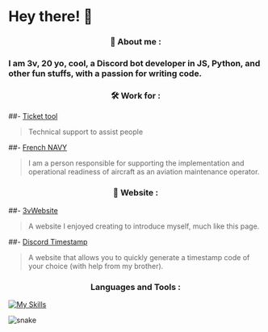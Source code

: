 
# Hey there! 👋 

 
<h3 align="center"> 🙂 About me :</h3>

### I am 3v, 20 yo, cool, a Discord bot developer in JS, Python, and other fun stuffs, with a passion for writing code.

<h3 align="center"> 🛠️ Work for :</h3>

##- [Ticket tool](https://tickettool.xyz/)
> Technical support to assist people

##- [French NAVY](https://www.defense.gouv.fr/marine)
> I am a person responsible for supporting the implementation and operational readiness of aircraft as an aviation maintenance operator.

<h3 align="center"> 🔗 Website :</h3>

##- [3vWebsite](https://3vfi-dev.github.io/)
> A website I enjoyed creating to introduce myself, much like this page.

##- [Discord Timestamp](https://r.3v.fi/discord-timestamps/)
> A website that allows you to quickly generate a timestamp code of your choice (with help from my brother).

<h3 align="center">Languages and Tools :</h3>

   [![My Skills](https://skillicons.dev/icons?i=js,discordjs,discord,idea,nodejs,phpstorm,webstorm,py,vscode,html,css)](https://skillicons.dev)


![snake](https://github.com/user-attachments/assets/319ce804-4f57-4a93-aba2-8f92eb64e52f)


